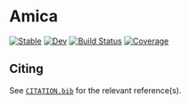 # Amica

[![Stable](https://img.shields.io/badge/docs-stable-blue.svg)](https://s-ccs.github.io/Amica.jl/stable/)
[![Dev](https://img.shields.io/badge/docs-dev-blue.svg)](https://s-ccs.github.io/Amica.jl/dev/)
[![Build Status](https://github.com/s-ccs/Amica.jl/actions/workflows/CI.yml/badge.svg?branch=main)](https://github.com/s-ccs/Amica.jl/actions/workflows/CI.yml?query=branch%3Amain)
[![Coverage](https://codecov.io/gh/s-ccs/Amica.jl/branch/main/graph/badge.svg)](https://codecov.io/gh/s-ccs/Amica.jl)

## Citing

See [`CITATION.bib`](CITATION.bib) for the relevant reference(s).
